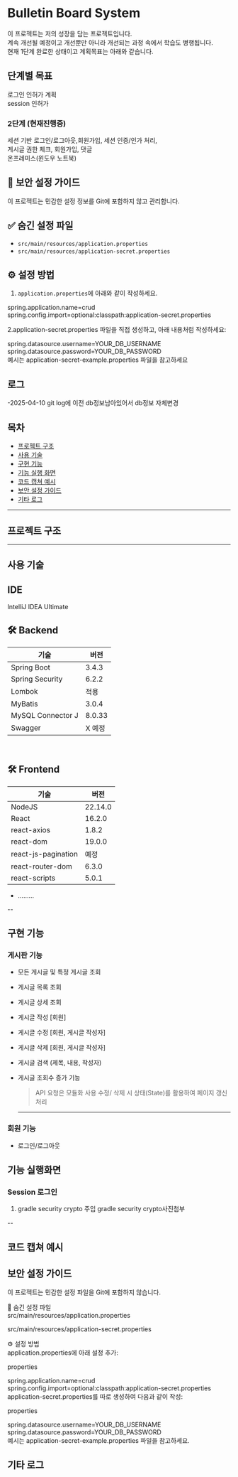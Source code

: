 # Bulletin Board System

이 프로젝트는 저의 성장을 담는 프로젝트입니다. <br>
계속 개선될 예정이고 개선뿐만 아니라 개선되는 과정 속에서 학습도 병행됩니다.<br>
현재 1단계 완료한 상태이고 계획목표는 아래와 같습니다.<br>

## 단계별	목표 
로그인 인허가 계획  
 session 인허가   




### 2단계	(현재진행중)<br>

세션 기반 로그인/로그아웃,회원가입, 세션 인증/인가 처리,<br>
게시글 권한 체크, 회원가입, 댓글<br>
온프레미스(윈도우 노트북)<br>


## 🔐 보안 설정 가이드

이 프로젝트는 민감한 설정 정보를 Git에 포함하지 않고 관리합니다.

## ✅ 숨긴 설정 파일
- `src/main/resources/application.properties`
- `src/main/resources/application-secret.properties`

## ⚙️ 설정 방법
1. `application.properties`에 아래와 같이 작성하세요.

spring.application.name=crud
spring.config.import=optional:classpath:application-secret.properties<br>

2.application-secret.properties 파일을 직접 생성하고, 아래 내용처럼 작성하세요:


spring.datasource.username=YOUR_DB_USERNAME<br>
spring.datasource.password=YOUR_DB_PASSWORD<br>
예시는 application-secret-example.properties 파일을 참고하세요<br>
## 로그
-2025-04-10 git log에 이전 db정보남아있어서 db정보 자체변경



## 목차

- [프로젝트 구조](#프로젝트-구조)
- [사용 기술](#사용-기술)
- [구현 기능](#구현-기능)
- [기능 실행 화면](#기능-실행-화면)
- [코드 캡쳐 예시](#코드-캡쳐-예시)
- [보안 설정 가이드](#보안-설정-가이드)
- [기타 로그](#기타-로그)


---
## 프로젝트 구조

---

## 사용 기술


## IDE
 IntelliJ IDEA Ultimate
## :hammer_and_wrench: Backend

| 기술                | 버전    |
|---------------------|--------|
| Spring Boot         | 3.4.3  |
| Spring Security     | 6.2.2 |
|  Lombok   | 적용  |
| MyBatis             | 3.0.4  |
| MySQL Connector J   | 8.0.33 |
| Swagger             |  X 예정 |

<br />

## :hammer_and_wrench: Frontend

| 기술               | 버전    |
|--------------------|--------|
| NodeJS             | 22.14.0 |
| React              | 16.2.0  |
| react-axios        | 1.8.2   |
| react-dom          | 19.0.0  |
| react-js-pagination|  예정  |
| react-router-dom   | 6.3.0   |
| react-scripts      | 5.0.1   |
- .........

--
## 구현 기능

### 게시판 기능
- 모든 게시글 및 특정 게시글 조회
- 게시글 목록 조회
- 게시글 상세 조회
- 게시글 작성 [회원]
- 게시글 수정 [회원, 게시글 작성자]
- 게시글 삭제 [회원, 게시글 작성자]
- 게시글 검색 (제목, 내용, 작성자)
- 게시글 조회수 증가 기능

  > API 요청은 모듈화 사용
  > 수정/ 삭제 시 상태(State)를 활용하여 페이지 갱신 처리
  ---
  


### 회원 기능
- 로그인/로그아웃

## 기능 실행화면

### Session 로그인  
1) gradle security crypto 주입
 gradle security crypto사진첨부



--


## 코드 캡쳐 예시

## 보안 설정 가이드  
이 프로젝트는 민감한 설정 파일을 Git에 포함하지 않습니다.  

📁 숨긴 설정 파일  
src/main/resources/application.properties  

src/main/resources/application-secret.properties  

⚙️ 설정 방법  
application.properties에 아래 설정 추가:  

properties  

spring.application.name=crud  
spring.config.import=optional:classpath:application-secret.properties  
application-secret.properties를 따로 생성하여 다음과 같이 작성:  

properties  

spring.datasource.username=YOUR_DB_USERNAME  
spring.datasource.password=YOUR_DB_PASSWORD  
예시는 application-secret-example.properties 파일을 참고하세요.  

## 기타 로그




